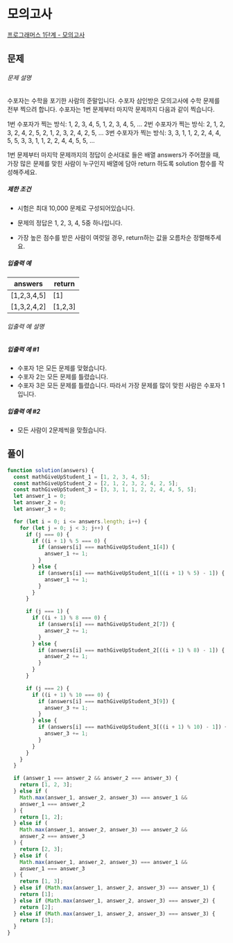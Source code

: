 # 모의고사

[프로그래머스 1단계 - 모의고사](https://school.programmers.co.kr/learn/courses/30/lessons/42840)

## 문제

###### 문제 설명

수포자는 수학을 포기한 사람의 준말입니다. 수포자 삼인방은 모의고사에 수학 문제를 전부 찍으려 합니다. 수포자는 1번 문제부터 마지막 문제까지 다음과 같이 찍습니다.

1번 수포자가 찍는 방식: 1, 2, 3, 4, 5, 1, 2, 3, 4, 5, ...
2번 수포자가 찍는 방식: 2, 1, 2, 3, 2, 4, 2, 5, 2, 1, 2, 3, 2, 4, 2, 5, ...
3번 수포자가 찍는 방식: 3, 3, 1, 1, 2, 2, 4, 4, 5, 5, 3, 3, 1, 1, 2, 2, 4, 4, 5, 5, ...

1번 문제부터 마지막 문제까지의 정답이 순서대로 들은 배열 answers가 주어졌을 때, 가장 많은 문제를 맞힌 사람이 누구인지 배열에 담아 return 하도록 solution 함수를 작성해주세요.

##### 제한 조건

- 시험은 최대 10,000 문제로 구성되어있습니다.

- 문제의 정답은 1, 2, 3, 4, 5중 하나입니다.

- 가장 높은 점수를 받은 사람이 여럿일 경우, return하는 값을 오름차순 정렬해주세요.

##### 입출력 예

| answers     | return  |
| ----------- | ------- |
| [1,2,3,4,5] | [1]     |
| [1,3,2,4,2] | [1,2,3] |

###### 입출력 예 설명

##### 입출력 예 #1

- 수포자 1은 모든 문제를 맞혔습니다.
- 수포자 2는 모든 문제를 틀렸습니다.
- 수포자 3은 모든 문제를 틀렸습니다.
  따라서 가장 문제를 많이 맞힌 사람은 수포자 1입니다.

##### 입출력 예 #2

- 모든 사람이 2문제씩을 맞췄습니다.

## 풀이

```javascript
function solution(answers) {
  const mathGiveUpStudent_1 = [1, 2, 3, 4, 5];
  const mathGiveUpStudent_2 = [2, 1, 2, 3, 2, 4, 2, 5];
  const mathGiveUpStudent_3 = [3, 3, 1, 1, 2, 2, 4, 4, 5, 5];
  let answer_1 = 0;
  let answer_2 = 0;
  let answer_3 = 0;

  for (let i = 0; i <= answers.length; i++) {
    for (let j = 0; j < 3; j++) {
      if (j === 0) {
        if ((i + 1) % 5 === 0) {
          if (answers[i] === mathGiveUpStudent_1[4]) {
            answer_1 += 1;
          }
        } else {
          if (answers[i] === mathGiveUpStudent_1[((i + 1) % 5) - 1]) {
            answer_1 += 1;
          }
        }
      }

      if (j === 1) {
        if ((i + 1) % 8 === 0) {
          if (answers[i] === mathGiveUpStudent_2[7]) {
            answer_2 += 1;
          }
        } else {
          if (answers[i] === mathGiveUpStudent_2[((i + 1) % 8) - 1]) {
            answer_2 += 1;
          }
        }
      }

      if (j === 2) {
        if ((i + 1) % 10 === 0) {
          if (answers[i] === mathGiveUpStudent_3[9]) {
            answer_3 += 1;
          }
        } else {
          if (answers[i] === mathGiveUpStudent_3[((i + 1) % 10) - 1]) {
            answer_3 += 1;
          }
        }
      }
    }
  }

  if (answer_1 === answer_2 && answer_2 === answer_3) {
    return [1, 2, 3];
  } else if (
    Math.max(answer_1, answer_2, answer_3) === answer_1 &&
    answer_1 === answer_2
  ) {
    return [1, 2];
  } else if (
    Math.max(answer_1, answer_2, answer_3) === answer_2 &&
    answer_2 === answer_3
  ) {
    return [2, 3];
  } else if (
    Math.max(answer_1, answer_2, answer_3) === answer_1 &&
    answer_1 === answer_3
  ) {
    return [1, 3];
  } else if (Math.max(answer_1, answer_2, answer_3) === answer_1) {
    return [1];
  } else if (Math.max(answer_1, answer_2, answer_3) === answer_2) {
    return [2];
  } else if (Math.max(answer_1, answer_2, answer_3) === answer_3) {
    return [3];
  }
}
```
